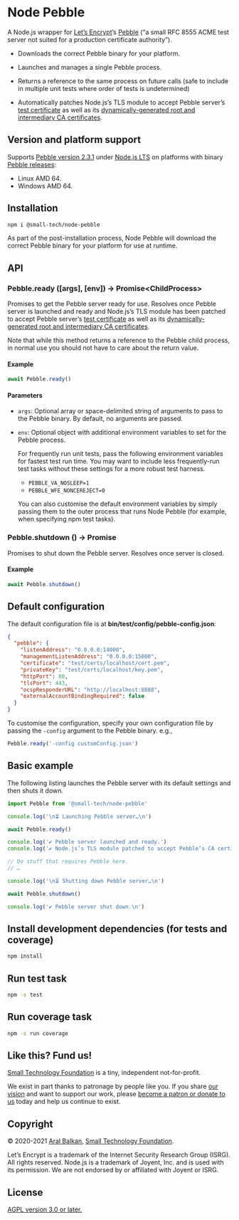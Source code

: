 # Node Pebble

A Node.js wrapper for [Let’s Encrypt](https://letsencrypt.org)’s [Pebble](https://github.com/letsencrypt/pebble) (“a small RFC 8555 ACME test server not suited for a production certificate authority”).

  - Downloads the correct Pebble binary for your platform.

  - Launches and manages a single Pebble process.

  - Returns a reference to the same process on future calls (safe to include in multiple unit tests where order of tests is undetermined)

  - Automatically patches Node.js’s TLS module to accept Pebble server’s [test certificate](https://github.com/letsencrypt/pebble#avoiding-client-https-errors) as well as its [dynamically-generated root and intermediary CA certificates](https://github.com/letsencrypt/pebble#ca-root-and-intermediate-certificates).

## Version and platform support

Supports [Pebble version 2.3.1](https://github.com/letsencrypt/pebble/releases/tag/v2.3.1) under [Node.js LTS](https://nodejs.org/en/about/releases/) on platforms with binary [Pebble releases](https://github.com/letsencrypt/pebble/releases/):

  - Linux AMD 64.
  - Windows AMD 64.

## Installation

```sh
npm i @small-tech/node-pebble
```

As part of the post-installation process, Node Pebble will download the correct Pebble binary for your platform for use at runtime.

## API

### Pebble.ready ([args], [env]) -> Promise&lt;ChildProcess&gt;

Promises to get the Pebble server ready for use. Resolves once Pebble server is launched and ready and Node.js’s TLS module has been patched to accept Pebble server’s [test certificate](https://github.com/letsencrypt/pebble#avoiding-client-https-errors) as well as its [dynamically-generated root and intermediary CA certificates](https://github.com/letsencrypt/pebble#ca-root-and-intermediate-certificates).

Note that while this method returns a reference to the Pebble child process, in normal use you should not have to care about the return value.

#### Example

```js
await Pebble.ready()
```

#### Parameters

  - `args`: Optional array or space-delimited string of arguments to pass to the Pebble binary. By default, no arguments are passed.

  - `env`: Optional object with additional environment variables to set for the Pebble process.

    For frequently run unit tests, pass the following environment variables for fastest test run time. You may want to include less frequently-run test tasks without these settings for a more robust test harness.

    - `PEBBLE_VA_NOSLEEP=1`
    - `PEBBLE_WFE_NONCEREJECT=0`

    You can also customise the default environment variables by simply passing them to the outer process that runs Node Pebble (for example, when specifying npm test tasks).

### Pebble.shutdown () -> Promise

Promises to shut down the Pebble server. Resolves once server is closed.

#### Example

```js
await Pebble.shutdown()
```

## Default configuration

The default configuration file is at __bin/test/config/pebble-config.json__:

```json
{
  "pebble": {
    "listenAddress": "0.0.0.0:14000",
    "managementListenAddress": "0.0.0.0:15000",
    "certificate": "test/certs/localhost/cert.pem",
    "privateKey": "test/certs/localhost/key.pem",
    "httpPort": 80,
    "tlsPort": 443,
    "ocspResponderURL": "http://localhost:8888",
    "externalAccountBindingRequired": false
  }
}
```

To customise the configuration, specify your own configuration file by passing the `-config` argument to the Pebble binary. e.g.,

```js
Pebble.ready('-config customConfig.json')
```

## Basic example

The following listing launches the Pebble server with its default settings and then shuts it down.

```js
import Pebble from '@small-tech/node-pebble'

console.log('\n⏳ Launching Pebble server…\n')

await Pebble.ready()

console.log('✔ Pebble server launched and ready.')
console.log('✔ Node.js’s TLS module patched to accept Pebble’s CA certificates.')

// Do stuff that requires Pebble here.
// …

console.log('\n⏳ Shutting down Pebble server…\n')

await Pebble.shutdown()

console.log('✔ Pebble server shut down.\n')
```

## Install development dependencies (for tests and coverage)

```sh
npm install
```

## Run test task

```sh
npm -s test
```

## Run coverage task

```sh
npm -s run coverage
```

## Like this? Fund us!

[Small Technology Foundation](https://small-tech.org) is a tiny, independent not-for-profit.

We exist in part thanks to patronage by people like you. If you share [our vision](https://small-tech.org/about/#small-technology) and want to support our work, please [become a patron or donate to us](https://small-tech.org/fund-us) today and help us continue to exist.

## Copyright

&copy; 2020-2021 [Aral Balkan](https://ar.al), [Small Technology Foundation](https://small-tech.org).

Let’s Encrypt is a trademark of the Internet Security Research Group (ISRG). All rights reserved. Node.js is a trademark of Joyent, Inc. and is used with its permission. We are not endorsed by or affiliated with Joyent or ISRG.

## License

[AGPL version 3.0 or later.](https://www.gnu.org/licenses/agpl-3.0.en.html)
